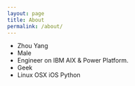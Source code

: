 ```yaml
---
layout: page
title: About
permalink: /about/
---
```


* Zhou Yang
* Male
* Engineer on IBM AIX & Power Platform.
* Geek
* Linux OSX iOS Python
